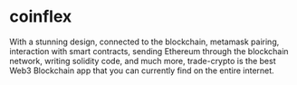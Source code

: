 # coinflex
With a stunning design, connected to the blockchain, metamask pairing, interaction with smart contracts, sending Ethereum through the blockchain network, writing solidity code, and much more, trade-crypto is the best Web3 Blockchain app that you can currently find on the entire internet.
